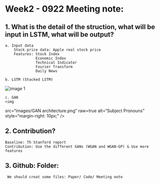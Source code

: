 # Week2 - 0922 Meeting note:

## 1. What is the detail of the struction, what will be input in LSTM, what will be output?  
    a. Input data  
        Stock price data: Apple real stock price  
        Features: Stock Index  
                  Economic Index  
                  Technical Indicator  
                  Fourier Transform  
                  Daily News  
                  
    b. LSTM (Stacked LSTM) 
   ![image 1](../images/Stacked_LSTM_Structure.png)
  

    c. GAN  
    <img
src=“images/GAN architecture.png”
raw=true
alt=“Subject Pronouns”
style=“margin-right: 10px;”
/>
## 2. Contribution?
    Baseline: Th Stanford report
    Contribution: Use the different GANs (WGAN and WGAN-GP) & Use more features 
                
               
## 3. Github: Folder: 
     We should creat some files: Paper/ Code/ Meeting note
